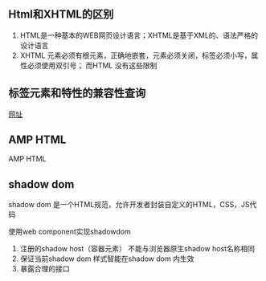 ## Html和XHTML的区别
1. HTML是一种基本的WEB网页设计语言；XHTML是基于XML的、语法严格的设计语言
2. XHTML 元素必须有根元素，正确地嵌套，元素必须关闭，标签必须小写，属性必须使用双引号； 而HTML 没有这些限制

## 标签元素和特性的兼容性查询
[网址](https://caniuse.com/)
## AMP HTML
AMP HTML

## shadow dom
shadow dom 是一个HTML规范，允许开发者封装自定义的HTML，CSS，JS代码

使用web component实现shadowdom
1. 注册的shadow host（容器元素） 不能与浏览器原生shadow host名称相同
2. 保证当前shadow dom 样式智能在shadow dom 内生效
3. 暴露合理的接口
